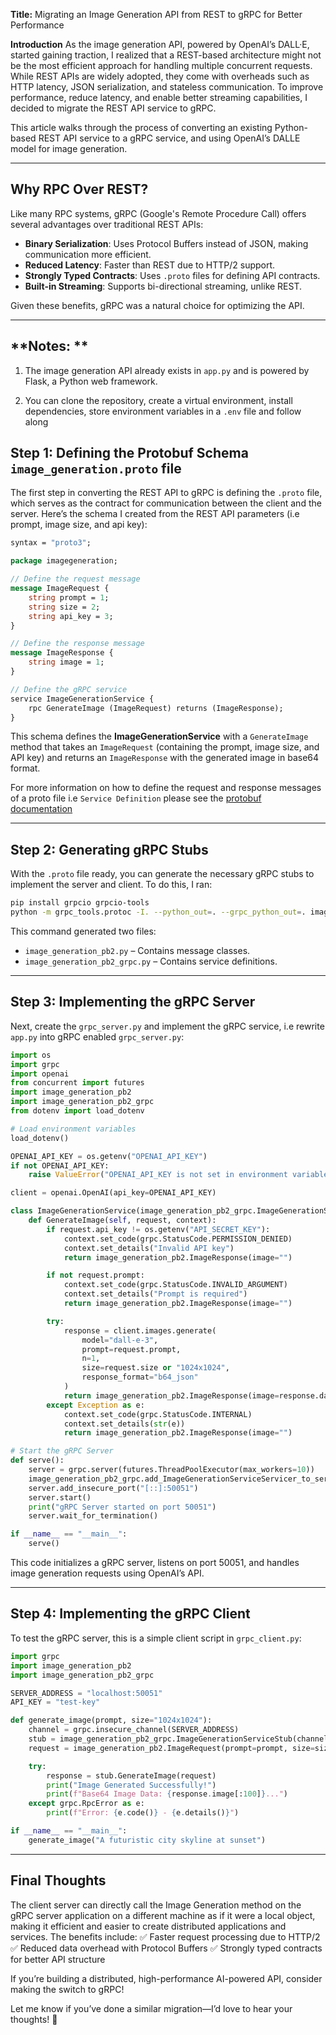 **Title:**
Migrating an Image Generation API from REST to gRPC for Better Performance

**Introduction**
As the image generation API, powered by OpenAI’s DALL·E, started gaining traction, I realized that a REST-based architecture might not be the most efficient approach for handling multiple concurrent requests. While REST APIs are widely adopted, they come with overheads such as HTTP latency, JSON serialization, and stateless communication. To improve performance, reduce latency, and enable better streaming capabilities, I decided to migrate the REST API service to gRPC.

This article walks through the process of converting an existing Python-based REST API service to a gRPC service, and using OpenAI’s DALLE model for image generation.

---

## **Why RPC Over REST?**
Like many RPC systems, gRPC (Google's Remote Procedure Call) offers several advantages over traditional REST APIs:
- **Binary Serialization**: Uses Protocol Buffers instead of JSON, making communication more efficient.
- **Reduced Latency**: Faster than REST due to HTTP/2 support.
- **Strongly Typed Contracts**: Uses `.proto` files for defining API contracts.
- **Built-in Streaming**: Supports bi-directional streaming, unlike REST.

Given these benefits, gRPC was a natural choice for optimizing the API.

---

## **Notes: **
1. The image generation API already exists in `app.py` and is powered by Flask, a Python web framework.

2. You can clone the repository, create a virtual environment, install dependencies, store environment variables in a `.env` file and follow along

## **Step 1: Defining the Protobuf Schema `image_generation.proto` file**
The first step in converting the REST API to gRPC is defining the `.proto` file, which serves as the contract for communication between the client and the server. Here’s the schema I created from the REST API parameters (i.e prompt, image size, and api key):

```proto
syntax = "proto3";

package imagegeneration;

// Define the request message
message ImageRequest {
    string prompt = 1;
    string size = 2;
    string api_key = 3;
}

// Define the response message
message ImageResponse {
    string image = 1;
}

// Define the gRPC service
service ImageGenerationService {
    rpc GenerateImage (ImageRequest) returns (ImageResponse);
}
```

This schema defines the **ImageGenerationService** with a `GenerateImage` method that takes an `ImageRequest` (containing the prompt, image size, and API key) and returns an `ImageResponse` with the generated image in base64 format.

For more information on how to define the request and response messages of a proto file i.e `Service Definition` please see the [protobuf documentation](https://protobuf.dev/) 

---

## **Step 2: Generating gRPC Stubs**
With the `.proto` file ready, you can generate the necessary gRPC stubs to implement the server and client. To do this, I ran:

```sh
pip install grpcio grpcio-tools
python -m grpc_tools.protoc -I. --python_out=. --grpc_python_out=. image_generation.proto
```

This command generated two files:
- `image_generation_pb2.py` – Contains message classes.
- `image_generation_pb2_grpc.py` – Contains service definitions.

---

## **Step 3: Implementing the gRPC Server**
Next, create the `grpc_server.py` and implement the gRPC service, i.e rewrite `app.py` into gRPC enabled `grpc_server.py`:

```python
import os
import grpc
import openai
from concurrent import futures
import image_generation_pb2
import image_generation_pb2_grpc
from dotenv import load_dotenv

# Load environment variables
load_dotenv()

OPENAI_API_KEY = os.getenv("OPENAI_API_KEY")
if not OPENAI_API_KEY:
    raise ValueError("OPENAI_API_KEY is not set in environment variables")

client = openai.OpenAI(api_key=OPENAI_API_KEY)

class ImageGenerationService(image_generation_pb2_grpc.ImageGenerationServiceServicer):
    def GenerateImage(self, request, context):
        if request.api_key != os.getenv("API_SECRET_KEY"):
            context.set_code(grpc.StatusCode.PERMISSION_DENIED)
            context.set_details("Invalid API key")
            return image_generation_pb2.ImageResponse(image="")

        if not request.prompt:
            context.set_code(grpc.StatusCode.INVALID_ARGUMENT)
            context.set_details("Prompt is required")
            return image_generation_pb2.ImageResponse(image="")

        try:
            response = client.images.generate(
                model="dall-e-3",
                prompt=request.prompt,
                n=1,
                size=request.size or "1024x1024",
                response_format="b64_json"
            )
            return image_generation_pb2.ImageResponse(image=response.data[0].b64_json)
        except Exception as e:
            context.set_code(grpc.StatusCode.INTERNAL)
            context.set_details(str(e))
            return image_generation_pb2.ImageResponse(image="")

# Start the gRPC Server
def serve():
    server = grpc.server(futures.ThreadPoolExecutor(max_workers=10))
    image_generation_pb2_grpc.add_ImageGenerationServiceServicer_to_server(ImageGenerationService(), server)
    server.add_insecure_port("[::]:50051")
    server.start()
    print("gRPC Server started on port 50051")
    server.wait_for_termination()

if __name__ == "__main__":
    serve()
```

This code initializes a gRPC server, listens on port 50051, and handles image generation requests using OpenAI’s API.

---

## **Step 4: Implementing the gRPC Client**
To test the gRPC server, this is a simple client script in `grpc_client.py`:

```python
import grpc
import image_generation_pb2
import image_generation_pb2_grpc

SERVER_ADDRESS = "localhost:50051"
API_KEY = "test-key"

def generate_image(prompt, size="1024x1024"):
    channel = grpc.insecure_channel(SERVER_ADDRESS)
    stub = image_generation_pb2_grpc.ImageGenerationServiceStub(channel)
    request = image_generation_pb2.ImageRequest(prompt=prompt, size=size, api_key=API_KEY)

    try:
        response = stub.GenerateImage(request)
        print("Image Generated Successfully!")
        print(f"Base64 Image Data: {response.image[:100]}...")
    except grpc.RpcError as e:
        print(f"Error: {e.code()} - {e.details()}")

if __name__ == "__main__":
    generate_image("A futuristic city skyline at sunset")
```

---

## **Final Thoughts**
The client server can directly call the Image Generation method on the gRPC server application on a different machine as if it were a local object, making it efficient and easier to create distributed applications and services.
The benefits include:
✅ Faster request processing due to HTTP/2
✅ Reduced data overhead with Protocol Buffers
✅ Strongly typed contracts for better API structure

If you’re building a distributed, high-performance AI-powered API, consider making the switch to gRPC!

Let me know if you’ve done a similar migration—I’d love to hear your thoughts! 🚀

